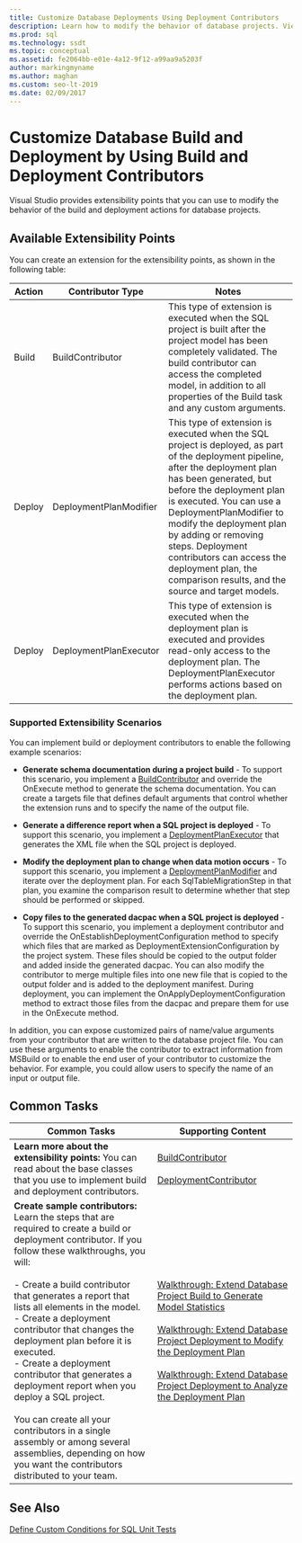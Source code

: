 ```yaml
---
title: Customize Database Deployments Using Deployment Contributors
description: Learn how to modify the behavior of database projects. View resources on build and deployment contributors, and see examples of scenarios that use them.
ms.prod: sql
ms.technology: ssdt
ms.topic: conceptual
ms.assetid: fe2064bb-e01e-4a12-9f12-a99aa9a5203f
author: markingmyname
ms.author: maghan
ms.custom: seo-lt-2019
ms.date: 02/09/2017
---
```


# Customize Database Build and Deployment by Using Build and Deployment Contributors

Visual Studio provides extensibility points that you can use to modify the behavior of the build and deployment actions for database projects.  
  
## Available Extensibility Points  
You can create an extension for the extensibility points, as shown in the following table:  
  
|**Action**|**Contributor Type**|**Notes**|  
|--------------|------------------------|-------------|  
|Build|BuildContributor|This type of extension is executed when the SQL project is built after the project model has been completely validated. The build contributor can access the completed model, in addition to all properties of the Build task and any custom arguments.|  
|Deploy|DeploymentPlanModifier|This type of extension is executed when the SQL project is deployed, as part of the deployment pipeline, after the deployment plan has been generated, but before the deployment plan is executed. You can use a DeploymentPlanModifier to modify the deployment plan by adding or removing steps. Deployment contributors can access the deployment plan, the comparison results, and the source and target models.|  
|Deploy|DeploymentPlanExecutor|This type of extension is executed when the deployment plan is executed and provides read-only access to the deployment plan. The DeploymentPlanExecutor performs actions based on the deployment plan.|  
  
### Supported Extensibility Scenarios  
You can implement build or deployment contributors to enable the following example scenarios:  
  
-   **Generate schema documentation during a project build** - To support this scenario, you implement a [BuildContributor](/dotnet/api/microsoft.sqlserver.dac.deployment.buildcontributor) and override the OnExecute method to generate the schema documentation. You can create a targets file that defines default arguments that control whether the extension runs and to specify the name of the output file.  
  
-   **Generate a difference report when a SQL project is deployed** - To support this scenario, you implement a [DeploymentPlanExecutor](/dotnet/api/microsoft.sqlserver.dac.deployment.deploymentplanexecutor) that generates the XML file when the SQL project is deployed.  
  
-   **Modify the deployment plan to change when data motion occurs** - To support this scenario, you implement a [DeploymentPlanModifier](/dotnet/api/microsoft.sqlserver.dac.deployment.deploymentplanmodifier) and iterate over the deployment plan. For each SqlTableMigrationStep in that plan, you examine the comparison result to determine whether that step should be performed or skipped.  
  
-   **Copy files to the generated dacpac when a SQL project is deployed** - To support this scenario, you implement a deployment contributor and override the OnEstablishDeploymentConfiguration method to specify which files that are marked as DeploymentExtensionConfiguration by the project system. These files should be copied to the output folder and added inside the generated dacpac. You can also modify the contributor to merge multiple files into one new file that is copied to the output folder and is added to the deployment manifest. During deployment, you can implement the OnApplyDeploymentConfiguration method to extract those files from the dacpac and prepare them for use in the OnExecute method.  
  
In addition, you can expose customized pairs of name/value arguments from your contributor that are written to the database project file. You can use these arguments to enable the contributor to extract information from MSBuild or to enable the end user of your contributor to customize the behavior. For example, you could allow users to specify the name of an input or output file.  
  
## Common Tasks  
  
|**Common Tasks**|**Supporting Content**|  
|--------------------|--------------------------|  
|**Learn more about the extensibility points:** You can read about the base classes that you use to implement build and deployment contributors.|[BuildContributor](/dotnet/api/microsoft.sqlserver.dac.deployment.buildcontributor)<br /><br />[DeploymentContributor](/dotnet/api/microsoft.sqlserver.dac.deployment.deploymentcontributor)|  
|**Create sample contributors:** Learn the steps that are required to create a build or deployment contributor. If you follow these walkthroughs, you will:<br /><br />-   Create a build contributor that generates a report that lists all elements in the model.<br />-   Create a deployment contributor that changes the deployment plan before it is executed.<br />-   Create a deployment contributor that generates a deployment report when you deploy a SQL project.<br /><br />You can create all your contributors in a single assembly or among several assemblies, depending on how you want the contributors distributed to your team.|[Walkthrough: Extend Database Project Build to Generate Model Statistics](../ssdt/walkthrough-extend-database-project-build-to-generate-model-statistics.md)<br /><br />[Walkthrough: Extend Database Project Deployment to Modify the Deployment Plan](../ssdt/walkthrough-extend-database-project-deployment-to-modify-the-deployment-plan.md)<br /><br />[Walkthrough: Extend Database Project Deployment to Analyze the Deployment Plan](../ssdt/walkthrough-extend-database-project-deployment-to-analyze-the-deployment-plan.md)|  
  
## See Also  
[Define Custom Conditions for SQL Unit Tests](/previous-versions/sql/sql-server-data-tools/jj860449(v=vs.103))  

